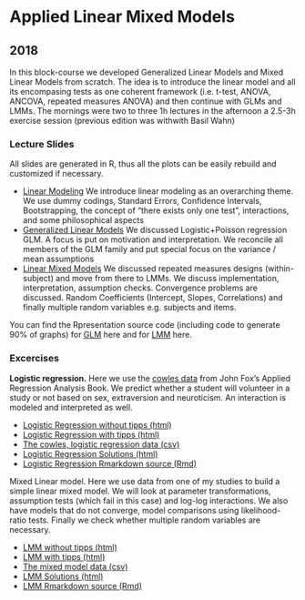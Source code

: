 # Applied Linear Mixed Models
## 2018
In this block-course we developed Generalized Linear Models and Mixed Linear Models from scratch. The idea is to 
introduce the linear model and all its encompasing tests as one coherent framework (i.e. t-test, ANOVA, ANCOVA, repeated 
measures ANOVA) and then continue with GLMs and LMMs. The mornings were two to three 1h lectures in the afternoon a 
2.5-3h exercise session (previous edition was withwith Basil Wahn)
### Lecture Slides
All slides are generated in R, thus all the plots can be easily rebuild and customized if necessary.
- [Linear Modeling](http://benediktehinger.de/glm2018/lin_reg.html) We introduce linear modeling as an overarching theme. 
  We use dummy codings, Standard Errors, 
  Confidence Intervals, Bootstrapping, the concept of “there exists only one test”,  interactions, and some 
  philosophical aspects
- [Generalized Linear Models](http://benediktehinger.de/glm2018/glm_slides.html) We discussed Logistic+Poisson 
  regression GLM. A focus is put on motivation and 
  interpretation. We reconcile all members of the GLM family and put special focus on the variance / mean assumptions
- [Linear Mixed Models](http://benediktehinger.de/glm2018/mm_slides.html) We discussed repeated measures designs 
  (within-subject) and move from there to LMMs. 
  We discuss implementation, interpretation, assumption checks. Convergence problems are discussed. 
  Random Coefficients (Intercept, Slopes, Correlations) and finally multiple random variables e.g. subjects and items.

You can find the Rpresentation source code (including code to generate 90% of graphs) for 
[GLM](https://benediktehinger.de/GLM-course2017/glm_slides.Rpres) here and for 
[LMM](https://benediktehinger.de/GLM-course2017/mm_slides.Rpres) here.
### Excercises
**Logistic regression.** Here we use the [cowles data](http://socserv.mcmaster.ca/jfox/Books/Applied-Regression-3E/datasets/) 
from John Fox’s Applied Regression Analysis Book. 
We predict whether a student will volunteer in a study or not based on sex, extraversion and neuroticism. 
An interaction is modeled and interpreted as well.
- [Logistic Regression without tipps (html)](https://benediktehinger.de/GLM-course2017/logistic_model.html)
- [Logistic Regression with tipps (html)](https://benediktehinger.de/GLM-course2017/logistic_model_help.html)
- [The cowles, logistic regression data (csv)](https://benediktehinger.de/GLM-course2017/cowles.csv)
- [Logistic Regression Solutions (html)](https://benediktehinger.de/blog/upload/logistic_exercise.html)
- [Logistic Regression Rmarkdown source (Rmd)](https://benediktehinger.de/GLM-course2017/logistic_exercise.Rmd)

Mixed Linear model. Here we use data from one of my studies to build a simple linear mixed model. We will look at 
parameter transformations, assumption tests (which fail in this case) and log-log interactions. We also have models that 
do not converge, model comparisons using likelihood-ratio tests. Finally we check whether multiple random variables are
necessary.
- [LMM without tipps (html)](https://benediktehinger.de/GLM-course2017/mixed_model.html)
- [LMM with tipps (html)](https://benediktehinger.de/GLM-course2017/mixed_model_help.html)
- [The mixed model data (csv)](https://benediktehinger.de/GLM-course2017/fixdur.csv)
- [LMM Solutions (html)](https://benediktehinger.de/blog/upload/fixdur_exercise.html)
- [LMM Rmarkdown source (Rmd)](https://benediktehinger.de/GLM-course2017/fixdur_exercise.Rmd)